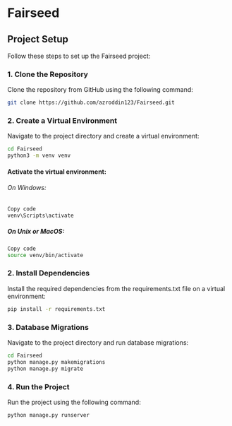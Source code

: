 # Fairseed

## Project Setup

Follow these steps to set up the Fairseed project:

### 1. Clone the Repository

Clone the repository from GitHub using the following command:

```bash
git clone https://github.com/azroddin123/Fairseed.git
```

### 2. Create a Virtual Environment
Navigate to the project directory and create a virtual environment:

```bash
cd Fairseed
python3 -m venv venv
```

#### Activate the virtual environment:

###### On Windows:
```bash
Copy code
venv\Scripts\activate
```
##### On Unix or MacOS:
``` bash
Copy code
source venv/bin/activate
```

### 2. Install Dependencies
Install the required dependencies from the requirements.txt file on a virtual environment:

```bash
pip install -r requirements.txt
```

### 3. Database Migrations
Navigate to the project directory and run database migrations:

```bash
cd Fairseed
python manage.py makemigrations
python manage.py migrate
```

### 4. Run the Project
Run the project using the following command:

```bash
python manage.py runserver
```



<!--
For Rest-API refrence go to the admin dashboard app 
see the pages API


 -->







    


    

